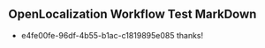 ## OpenLocalization Workflow Test MarkDown
* e4fe00fe-96df-4b55-b1ac-c1819895e085 
thanks!<!--HONumber=Mar16_HO4-->
